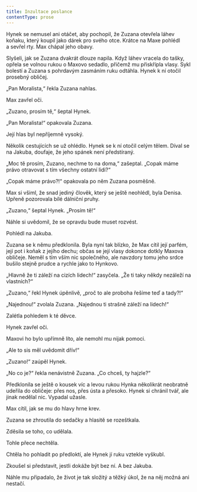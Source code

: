 ```yaml
---
title: Inzultace poslance
contentType: prose
---
```


Hynek se nemusel ani otáčet, aby pochopil, že Zuzana otevřela láhev koňaku, který koupil jako dárek pro svého otce. Krátce na Maxe pohlédl a sevřel rty. Max chápal jeho obavy.

  

Slyšeli, jak se Zuzana dvakrát dlouze napila. Když láhev vracela do tašky, opřela se volnou rukou o Maxovo sedadlo, přičemž mu přiskřípla vlasy. Sykl bolestí a Zuzana s pohrdavým zasmáním ruku odtáhla. Hynek k ní otočil prosebný obličej.

„Pan Moralista,“ řekla Zuzana nahlas.

Max zavřel oči.

„Zuzano, prosím tě,“ šeptal Hynek.

„Pan Moralista!“ opakovala Zuzana.

Její hlas byl nepříjemně vysoký.

Několik cestujících se už ohlédlo. Hynek se k ní otočil celým tělem. Díval se na Jakuba, doufaje, že jeho spánek není předstíraný.

„Moc tě prosím, Zuzano, nechme to na doma,“ zašeptal. „Copak máme právo otravovat s tím všechny ostatní lidi?“

„Copak máme právo?!“ opakovala po něm Zuzana posměšně.

Max si všiml, že snad jediný člověk, který se ještě neohlédl, byla Denisa. Upřeně pozorovala bílé dálniční pruhy.

„Zuzano,“ šeptal Hynek. „Prosím tě!“

Náhle si uvědomil, že se opravdu bude muset rozvést.

Pohlédl na Jakuba.

Zuzana se k němu předklonila. Byla nyní tak blízko, že Max cítil její parfém, její pot i koňak z jejího dechu; občas se její vlasy dokonce dotkly Maxova obličeje. Neměl s tím vším nic společného, ale navzdory tomu jeho srdce bušilo stejně prudce a rychle jako to Hynkovo.

„Hlavně že ti záleží na cizích lidech!“ zasyčela. „Že ti taky někdy nezáleží na vlastních?“

„Zuzano,“ řekl Hynek úpěnlivě, „proč to ale proboha řešíme teď a tady?!“

„Najednou!“ zvolala Zuzana. „Najednou ti strašně záleží na lidech!“

Zalétla pohledem k té děvce.

Hynek zavřel oči.

Maxovi ho bylo upřímně líto, ale nemohl mu nijak pomoci.

„Ale to sis měl uvědomit dřív!“

„Zuzano!“ zaúpěl Hynek.

„No co je?“ řekla nenávistně Zuzana. „Co chceš, ty hajzle?“

Předklonila se ještě o kousek víc a levou rukou Hynka několikrát neobratně udeřila do obličeje: přes nos, přes ústa a přesoko. Hynek si chránil tvář, ale jinak nedělal nic. Vypadal užasle.

Max cítil, jak se mu do hlavy hrne krev.

Zuzana se zhroutila do sedačky a hlasitě se rozeštkala.

Zděsila se toho, co udělala.

Tohle přece nechtěla.

Chtěla ho pohladit po předloktí, ale Hynek jí ruku vztekle vyškubl.

Zkoušel si představit, jestli dokáže být bez ní. A bez Jakuba.

Náhle mu připadalo, že život je tak složitý a těžký úkol, že na něj možná ani nestačí.
